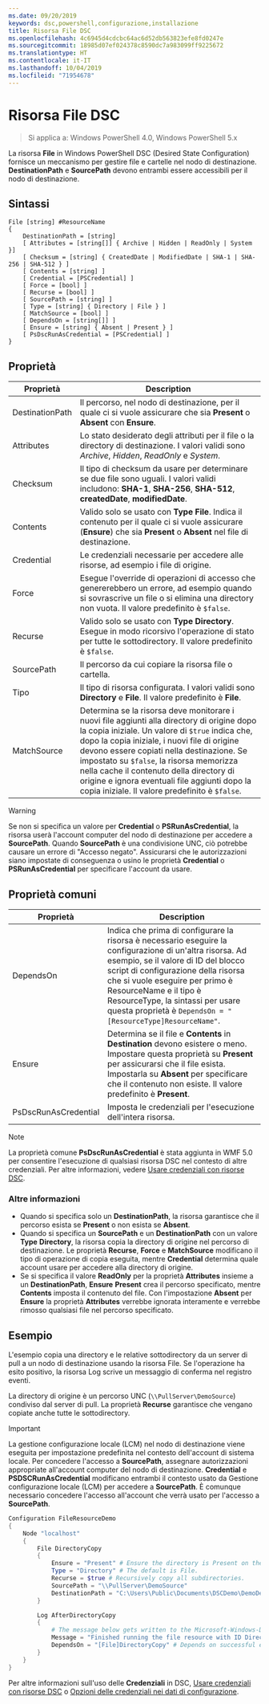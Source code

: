 ```yaml
---
ms.date: 09/20/2019
keywords: dsc,powershell,configurazione,installazione
title: Risorsa File DSC
ms.openlocfilehash: 4c6945d4cdcbc64ac6d52db563823efe8fd0247e
ms.sourcegitcommit: 18985d07ef024378c8590dc7a983099ff9225672
ms.translationtype: HT
ms.contentlocale: it-IT
ms.lasthandoff: 10/04/2019
ms.locfileid: "71954678"
---
```

# <a name="dsc-file-resource"></a>Risorsa File DSC

> Si applica a: Windows PowerShell 4.0, Windows PowerShell 5.x

La risorsa **File** in Windows PowerShell DSC (Desired State Configuration) fornisce un meccanismo per gestire file e cartelle nel nodo di destinazione. **DestinationPath** e **SourcePath** devono entrambi essere accessibili per il nodo di destinazione.

## <a name="syntax"></a>Sintassi

```Syntax
File [string] #ResourceName
{
    DestinationPath = [string]
    [ Attributes = [string[]] { Archive | Hidden | ReadOnly | System }]
    [ Checksum = [string] { CreatedDate | ModifiedDate | SHA-1 | SHA-256 | SHA-512 } ]
    [ Contents = [string] ]
    [ Credential = [PSCredential] ]
    [ Force = [bool] ]
    [ Recurse = [bool] ]
    [ SourcePath = [string] ]
    [ Type = [string] { Directory | File } ]
    [ MatchSource = [bool] ]
    [ DependsOn = [string[]] ]
    [ Ensure = [string] { Absent | Present } ]
    [ PsDscRunAsCredential = [PSCredential] ]
}
```

## <a name="properties"></a>Proprietà

|Proprietà |Description |
|---|---|
|DestinationPath |Il percorso, nel nodo di destinazione, per il quale ci si vuole assicurare che sia **Present** o **Absent** con **Ensure**. |
|Attributes |Lo stato desiderato degli attributi per il file o la directory di destinazione. I valori validi sono _Archive_, _Hidden_, _ReadOnly_ e _System_. |
|Checksum |Il tipo di checksum da usare per determinare se due file sono uguali. I valori validi includono: **SHA-1**, **SHA-256**, **SHA-512**, **createdDate**, **modifiedDate**. |
|Contents |Valido solo se usato con **Type** **File**. Indica il contenuto per il quale ci si vuole assicurare (**Ensure**) che sia **Present** o **Absent** nel file di destinazione. |
|Credential |Le credenziali necessarie per accedere alle risorse, ad esempio i file di origine. |
|Force |Esegue l'override di operazioni di accesso che genererebbero un errore, ad esempio quando si sovrascrive un file o si elimina una directory non vuota. Il valore predefinito è `$false`. |
|Recurse |Valido solo se usato con **Type** **Directory**. Esegue in modo ricorsivo l'operazione di stato per tutte le sottodirectory. Il valore predefinito è `$false`. |
|SourcePath |Il percorso da cui copiare la risorsa file o cartella. |
|Tipo |Il tipo di risorsa configurata. I valori validi sono **Directory** e **File**. Il valore predefinito è **File**. |
|MatchSource |Determina se la risorsa deve monitorare i nuovi file aggiunti alla directory di origine dopo la copia iniziale. Un valore di `$true` indica che, dopo la copia iniziale, i nuovi file di origine devono essere copiati nella destinazione. Se impostato su `$false`, la risorsa memorizza nella cache il contenuto della directory di origine e ignora eventuali file aggiunti dopo la copia iniziale. Il valore predefinito è `$false`. |

> [!WARNING]
> Se non si specifica un valore per **Credential** o **PSRunAsCredential**, la risorsa userà l'account computer del nodo di destinazione per accedere a **SourcePath**. Quando **SourcePath** è una condivisione UNC, ciò potrebbe causare un errore di "Accesso negato". Assicurarsi che le autorizzazioni siano impostate di conseguenza o usino le proprietà **Credential** o **PSRunAsCredential** per specificare l'account da usare.

## <a name="common-properties"></a>Proprietà comuni

|Proprietà |Description |
|---|---|
|DependsOn |Indica che prima di configurare la risorsa è necessario eseguire la configurazione di un'altra risorsa. Ad esempio, se il valore di ID del blocco script di configurazione della risorsa che si vuole eseguire per primo è ResourceName e il tipo è ResourceType, la sintassi per usare questa proprietà è `DependsOn = "[ResourceType]ResourceName"`. |
|Ensure |Determina se il file e **Contents** in **Destination** devono esistere o meno. Impostare questa proprietà su **Present** per assicurarsi che il file esista. Impostarla su **Absent** per specificare che il contenuto non esiste. Il valore predefinito è **Present**. |
|PsDscRunAsCredential |Imposta le credenziali per l'esecuzione dell'intera risorsa. |

> [!NOTE]
> La proprietà comune **PsDscRunAsCredential** è stata aggiunta in WMF 5.0 per consentire l'esecuzione di qualsiasi risorsa DSC nel contesto di altre credenziali. Per altre informazioni, vedere [Usare credenziali con risorse DSC](../../../configurations/runasuser.md).

### <a name="additional-information"></a>Altre informazioni

- Quando si specifica solo un **DestinationPath**, la risorsa garantisce che il percorso esista se **Present** o non esista se **Absent**.
- Quando si specifica un **SourcePath** e un **DestinationPath** con un valore **Type** **Directory**, la risorsa copia la directory di origine nel percorso di destinazione. Le proprietà **Recurse**, **Force** e **MatchSource** modificano il tipo di operazione di copia eseguita, mentre **Credential** determina quale account usare per accedere alla directory di origine.
- Se si specifica il valore **ReadOnly** per la proprietà **Attributes** insieme a un **DestinationPath**, **Ensure** **Present** crea il percorso specificato, mentre **Contents** imposta il contenuto del file. Con l'impostazione **Absent** per **Ensure** la proprietà **Attributes** verrebbe ignorata interamente e verrebbe rimosso qualsiasi file nel percorso specificato.

## <a name="example"></a>Esempio

L'esempio copia una directory e le relative sottodirectory da un server di pull a un nodo di destinazione usando la risorsa File. Se l'operazione ha esito positivo, la risorsa Log scrive un messaggio di conferma nel registro eventi.

La directory di origine è un percorso UNC (`\\PullServer\DemoSource`) condiviso dal server di pull. La proprietà **Recurse** garantisce che vengano copiate anche tutte le sottodirectory.

> [!IMPORTANT]
> La gestione configurazione locale (LCM) nel nodo di destinazione viene eseguita per impostazione predefinita nel contesto dell'account di sistema locale. Per concedere l'accesso a **SourcePath**, assegnare autorizzazioni appropriate all'account computer del nodo di destinazione. **Credential** e **PSDSCRunAsCredential** modificano entrambi il contesto usato da Gestione configurazione locale (LCM) per accedere a **SourcePath**. È comunque necessario concedere l'accesso all'account che verrà usato per l'accesso a **SourcePath**.

```powershell
Configuration FileResourceDemo
{
    Node "localhost"
    {
        File DirectoryCopy
        {
            Ensure = "Present" # Ensure the directory is Present on the target node.
            Type = "Directory" # The default is File.
            Recurse = $true # Recursively copy all subdirectories.
            SourcePath = "\\PullServer\DemoSource"
            DestinationPath = "C:\Users\Public\Documents\DSCDemo\DemoDestination"
        }

        Log AfterDirectoryCopy
        {
            # The message below gets written to the Microsoft-Windows-Desired State Configuration/Analytic log
            Message = "Finished running the file resource with ID DirectoryCopy"
            DependsOn = "[File]DirectoryCopy" # Depends on successful execution of the File resource.
        }
    }
}
```

Per altre informazioni sull'uso delle **Credenziali** in DSC, [Usare credenziali con risorse DSC](../../../configurations/runAsUser.md) o [Opzioni delle credenziali nei dati di configurazione](../../../configurations/configDataCredentials.md).